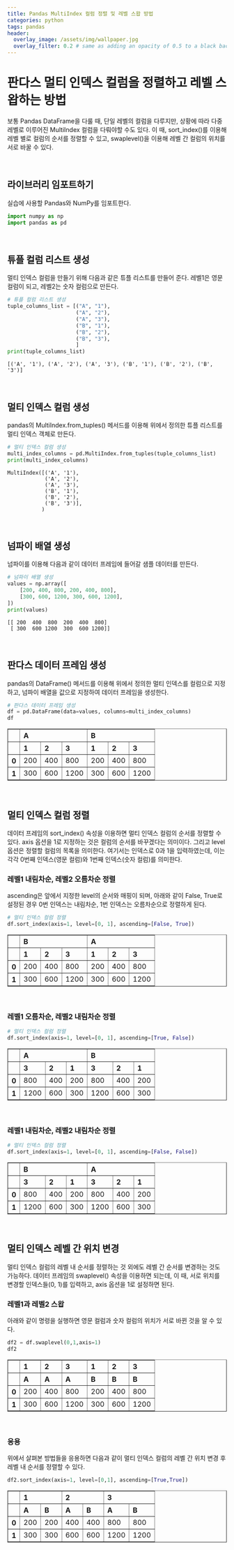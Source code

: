 ```yaml
---
title: Pandas MultiIndex 컬럼 정렬 및 레벨 스왑 방법
categories: python
tags: pandas
header:
  overlay_image: /assets/img/wallpaper.jpg
  overlay_filter: 0.2 # same as adding an opacity of 0.5 to a black background
---
```


# 판다스 멀티 인덱스 컬럼을 정렬하고 레벨 스왑하는 방법

보통 Pandas DataFrame을 다룰 때, 단일 레벨의 컬럼을 다루지만, 상황에 따라 다중 레벨로 이루어진 MultiIndex 컬럼을 다뤄야할 수도 있다. 이 때, sort_index()를 이용해 레벨 별로 컬럼의 순서를 정렬할 수 있고, swaplevel()을 이용해 레벨 간 컬럼의 위치를 서로 바꿀 수 있다.

<br>

## 라이브러리 임포트하기

실습에 사용할 Pandas와 NumPy를 임포트한다.

```python
import numpy as np
import pandas as pd
```

<br>

## 튜플 컬럼 리스트 생성

멀티 인덱스 컬럼을 만들기 위해 다음과 같은 튜플 리스트를 만들어 준다. 레벨1은 영문 컬럼이 되고, 레벨2는 숫자 컬럼으로 만든다.

```python
# 튜플 컬럼 리스트 생성
tuple_columns_list = [("A", "1"),
                      ("A", "2"),
                      ("A", "3"),
                      ("B", "1"),
                      ("B", "2"),
                      ("B", "3"),
                      ]
print(tuple_columns_list)
```

    [('A', '1'), ('A', '2'), ('A', '3'), ('B', '1'), ('B', '2'), ('B', '3')]
    

<br>

## 멀티 인덱스 컬럼 생성

pandas의 MultiIndex.from_tuples() 메서드를 이용해 위에서 정의한 튜플 리스트를 멀티 인덱스 객체로 만든다.

```python
# 멀티 인덱스 컬럼 생성
multi_index_columns = pd.MultiIndex.from_tuples(tuple_columns_list)
print(multi_index_columns)
```

    MultiIndex([('A', '1'),
                ('A', '2'),
                ('A', '3'),
                ('B', '1'),
                ('B', '2'),
                ('B', '3')],
               )
    

<br>

## 넘파이 배열 생성

넘파이를 이용해 다음과 같이 데이터 프레임에 들어갈 샘플 데이터를 만든다.

```python
# 넘파이 배열 생성
values = np.array([
    [200, 400, 800, 200, 400, 800],
    [300, 600, 1200, 300, 600, 1200],
])
print(values)
```

    [[ 200  400  800  200  400  800]
     [ 300  600 1200  300  600 1200]]
    

<br>

## 판다스 데이터 프레임 생성

pandas의 DataFrame() 메서드를 이용해 위에서 정의한 멀티 인덱스를 컬럼으로 지정하고, 넘파이 배열을 값으로 지정하여 데이터 프레임을 생성한다.

```python
# 판다스 데이터 프레임 생성
df = pd.DataFrame(data=values, columns=multi_index_columns)
df
```




<div>
<style scoped>
    .dataframe tbody tr th:only-of-type {
        vertical-align: middle;
    }

    .dataframe tbody tr th {
        vertical-align: top;
    }

    .dataframe thead tr th {
        text-align: left;
    }
</style>
<table border="1" class="dataframe">
  <thead>
    <tr>
      <th></th>
      <th colspan="3" halign="left">A</th>
      <th colspan="3" halign="left">B</th>
    </tr>
    <tr>
      <th></th>
      <th>1</th>
      <th>2</th>
      <th>3</th>
      <th>1</th>
      <th>2</th>
      <th>3</th>
    </tr>
  </thead>
  <tbody>
    <tr>
      <th>0</th>
      <td>200</td>
      <td>400</td>
      <td>800</td>
      <td>200</td>
      <td>400</td>
      <td>800</td>
    </tr>
    <tr>
      <th>1</th>
      <td>300</td>
      <td>600</td>
      <td>1200</td>
      <td>300</td>
      <td>600</td>
      <td>1200</td>
    </tr>
  </tbody>
</table>
</div>



<br>

## 멀티 인덱스 컬럼 정렬

데이터 프레임의 sort_index() 속성을 이용하면 멀티 인덱스 컬럼의 순서를 정렬할 수 있다. axis 옵션을 1로 지정하는 것은 컬럼의 순서를 바꾸겠다는 의미이다. 그리고 level 옵션은 정렬할 컬럼의 목록을 의미한다. 여기서는 인덱스로 0과 1을 입력하였는데, 이는 각각 0번째 인덱스(영문 컬럼)와 1번째 인덱스(숫자 컬럼)를 의미한다.

### 레벨1 내림차순, 레벨2 오름차순 정렬

ascending은 앞에서 지정한 level의 순서와 매핑이 되며, 아래와 같이 False, True로 설정된 경우 0번 인덱스는 내림차순, 1번 인덱스는 오름차순으로 정렬하게 된다.

```python
# 멀티 인덱스 컬럼 정렬
df.sort_index(axis=1, level=[0, 1], ascending=[False, True])
```




<div>
<style scoped>
    .dataframe tbody tr th:only-of-type {
        vertical-align: middle;
    }

    .dataframe tbody tr th {
        vertical-align: top;
    }

    .dataframe thead tr th {
        text-align: left;
    }
</style>
<table border="1" class="dataframe">
  <thead>
    <tr>
      <th></th>
      <th colspan="3" halign="left">B</th>
      <th colspan="3" halign="left">A</th>
    </tr>
    <tr>
      <th></th>
      <th>1</th>
      <th>2</th>
      <th>3</th>
      <th>1</th>
      <th>2</th>
      <th>3</th>
    </tr>
  </thead>
  <tbody>
    <tr>
      <th>0</th>
      <td>200</td>
      <td>400</td>
      <td>800</td>
      <td>200</td>
      <td>400</td>
      <td>800</td>
    </tr>
    <tr>
      <th>1</th>
      <td>300</td>
      <td>600</td>
      <td>1200</td>
      <td>300</td>
      <td>600</td>
      <td>1200</td>
    </tr>
  </tbody>
</table>
</div>



<br>

### 레벨1 오름차순, 레벨2 내림차순 정렬

```python
# 멀티 인덱스 컬럼 정렬
df.sort_index(axis=1, level=[0, 1], ascending=[True, False])
```




<div>
<style scoped>
    .dataframe tbody tr th:only-of-type {
        vertical-align: middle;
    }

    .dataframe tbody tr th {
        vertical-align: top;
    }

    .dataframe thead tr th {
        text-align: left;
    }
</style>
<table border="1" class="dataframe">
  <thead>
    <tr>
      <th></th>
      <th colspan="3" halign="left">A</th>
      <th colspan="3" halign="left">B</th>
    </tr>
    <tr>
      <th></th>
      <th>3</th>
      <th>2</th>
      <th>1</th>
      <th>3</th>
      <th>2</th>
      <th>1</th>
    </tr>
  </thead>
  <tbody>
    <tr>
      <th>0</th>
      <td>800</td>
      <td>400</td>
      <td>200</td>
      <td>800</td>
      <td>400</td>
      <td>200</td>
    </tr>
    <tr>
      <th>1</th>
      <td>1200</td>
      <td>600</td>
      <td>300</td>
      <td>1200</td>
      <td>600</td>
      <td>300</td>
    </tr>
  </tbody>
</table>
</div>



<br>

### 레벨1 내림차순, 레벨2 내림차순 정렬


```python
# 멀티 인덱스 컬럼 정렬
df.sort_index(axis=1, level=[0, 1], ascending=[False, False])
```




<div>
<style scoped>
    .dataframe tbody tr th:only-of-type {
        vertical-align: middle;
    }

    .dataframe tbody tr th {
        vertical-align: top;
    }

    .dataframe thead tr th {
        text-align: left;
    }
</style>
<table border="1" class="dataframe">
  <thead>
    <tr>
      <th></th>
      <th colspan="3" halign="left">B</th>
      <th colspan="3" halign="left">A</th>
    </tr>
    <tr>
      <th></th>
      <th>3</th>
      <th>2</th>
      <th>1</th>
      <th>3</th>
      <th>2</th>
      <th>1</th>
    </tr>
  </thead>
  <tbody>
    <tr>
      <th>0</th>
      <td>800</td>
      <td>400</td>
      <td>200</td>
      <td>800</td>
      <td>400</td>
      <td>200</td>
    </tr>
    <tr>
      <th>1</th>
      <td>1200</td>
      <td>600</td>
      <td>300</td>
      <td>1200</td>
      <td>600</td>
      <td>300</td>
    </tr>
  </tbody>
</table>
</div>



<br>

## 멀티 인덱스 레벨 간 위치 변경

멀티 인덱스 컬럼의 레벨 내 순서를 정렬하는 것 외에도 레벨 간 순서를 변경하는 것도 가능하다. 데이터 프레임의 swaplevel() 속성을 이용하면 되는데, 이 때, 서로 위치를 변경할 인덱스들(0, 1)를 입력하고, axis 옵션을 1로 설정하면 된다.

### 레벨1과 레벨2 스왑

아래와 같이 명령을 실행하면 영문 컬럼과 숫자 컬럼의 위치가 서로 바뀐 것을 알 수 있다.

```python
df2 = df.swaplevel(0,1,axis=1)
df2
```




<div>
<style scoped>
    .dataframe tbody tr th:only-of-type {
        vertical-align: middle;
    }

    .dataframe tbody tr th {
        vertical-align: top;
    }

    .dataframe thead tr th {
        text-align: left;
    }
</style>
<table border="1" class="dataframe">
  <thead>
    <tr>
      <th></th>
      <th>1</th>
      <th>2</th>
      <th>3</th>
      <th>1</th>
      <th>2</th>
      <th>3</th>
    </tr>
    <tr>
      <th></th>
      <th>A</th>
      <th>A</th>
      <th>A</th>
      <th>B</th>
      <th>B</th>
      <th>B</th>
    </tr>
  </thead>
  <tbody>
    <tr>
      <th>0</th>
      <td>200</td>
      <td>400</td>
      <td>800</td>
      <td>200</td>
      <td>400</td>
      <td>800</td>
    </tr>
    <tr>
      <th>1</th>
      <td>300</td>
      <td>600</td>
      <td>1200</td>
      <td>300</td>
      <td>600</td>
      <td>1200</td>
    </tr>
  </tbody>
</table>
</div>



<br>

### 응용

위에서 살펴본 방법들을 응용하면 다음과 같이 멀티 인덱스 컬럼의 레벨 간 위치 변경 후 레벨 내 순서를 정렬할 수 있다.

```python
df2.sort_index(axis=1, level=[0,1], ascending=[True,True])
```




<div>
<style scoped>
    .dataframe tbody tr th:only-of-type {
        vertical-align: middle;
    }

    .dataframe tbody tr th {
        vertical-align: top;
    }

    .dataframe thead tr th {
        text-align: left;
    }
</style>
<table border="1" class="dataframe">
  <thead>
    <tr>
      <th></th>
      <th colspan="2" halign="left">1</th>
      <th colspan="2" halign="left">2</th>
      <th colspan="2" halign="left">3</th>
    </tr>
    <tr>
      <th></th>
      <th>A</th>
      <th>B</th>
      <th>A</th>
      <th>B</th>
      <th>A</th>
      <th>B</th>
    </tr>
  </thead>
  <tbody>
    <tr>
      <th>0</th>
      <td>200</td>
      <td>200</td>
      <td>400</td>
      <td>400</td>
      <td>800</td>
      <td>800</td>
    </tr>
    <tr>
      <th>1</th>
      <td>300</td>
      <td>300</td>
      <td>600</td>
      <td>600</td>
      <td>1200</td>
      <td>1200</td>
    </tr>
  </tbody>
</table>
</div>


